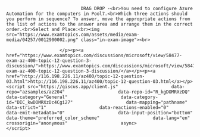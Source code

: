 <p class="card-text">
							
								DRAG DROP -<br>You need to configure Azure Automation for the computers in Pool7.<br>Which three actions should you perform in sequence? To answer, move the appropriate actions from the list of actions to the answer area and arrange them in the correct order.<br>Select and Place:<br><img src="https://www.examtopics.com/assets/media/exam-media/04257/0012900002.png" class="in-exam-image"><br>
							
						</p><p><a href="https://www.examtopics.com/discussions/microsoft/view/58477-exam-az-400-topic-12-question-3-discussion/">https://www.examtopics.com/discussions/microsoft/view/58477-exam-az-400-topic-12-question-3-discussion/</a></p><p><a href="http://116.198.226.11/az400/topic-12-question-03.html">http://116.198.226.11/az400/topic-12-question-03.html</a></p><script src="https://giscus.app/client.js"                    data-repo="azsamples/az204"                    data-repo-id="R_kgDOMRXzDQ"                    data-category="General"                    data-category-id="DIC_kwDOMRXzDc4Cgi27"                    data-mapping="pathname"                    data-strict="1"                    data-reactions-enabled="0"                    data-emit-metadata="0"                    data-input-position="bottom"                    data-theme="preferred_color_scheme"                    data-lang="en"                    crossorigin="anonymous"                    async>                    </script>
